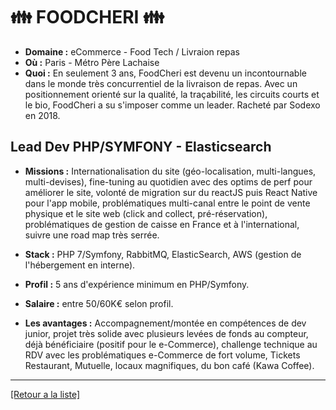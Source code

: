 # 👪  FOODCHERI 👪 

- **Domaine :** eCommerce - Food Tech / Livraion repas
- **Où :** Paris - Métro Père Lachaise
- **Quoi :** En seulement 3 ans, FoodCheri est devenu un incontournable dans le monde très concurrentiel de la livraison de repas. Avec un positionnement orienté sur la qualité, la traçabilité, les circuits courts et le bio, FoodCheri a su s'imposer comme un leader. Racheté par Sodexo en 2018.

## Lead Dev PHP/SYMFONY - Elasticsearch

- **Missions :** Internationalisation du site (géo-localisation, multi-langues, multi-devises), fine-tuning au quotidien avec des optims de perf pour améliorer le site, volonté de migration sur du reactJS puis React Native pour l'app mobile, problématiques multi-canal entre le point de vente physique et le site web (click and collect, pré-réservation), problématiques de gestion de caisse en France et à l'international, suivre une road map très serrée.

- **Stack :** PHP 7/Symfony, RabbitMQ, ElasticSearch, AWS (gestion de l'hébergement en interne).

- **Profil :** 5 ans d'expérience minimum en PHP/Symfony.

- **Salaire :** entre 50/60K€ selon profil.

- **Les avantages :** Accompagnement/montée en compétences de dev junior, projet très solide avec plusieurs levées de fonds au compteur, déjà bénéficiaire (positif pour le e-Commerce), challenge technique au RDV avec les problématiques e-Commerce de fort volume, Tickets Restaurant, Mutuelle, locaux magnifiques, du bon café (Kawa Coffee).

----
<a href="https://github.com/jlondiche/job-board-php/blob/master/00README.md">[Retour a la liste]</a>